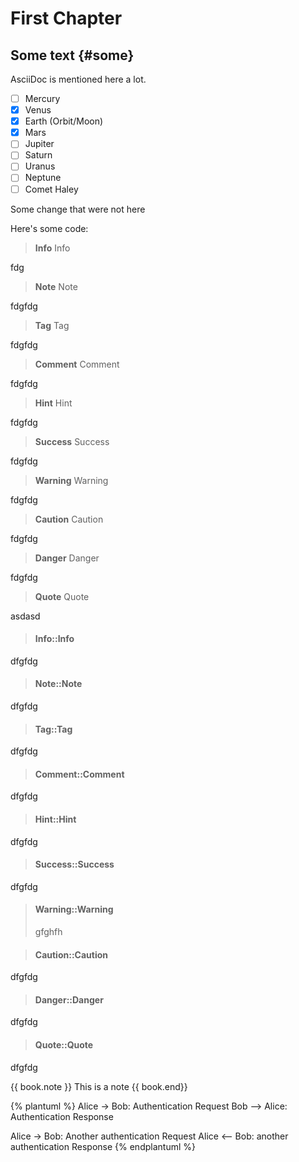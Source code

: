 
# First Chapter

## Some text {#some}

AsciiDoc is mentioned here a lot.

- [ ] Mercury
- [x] Venus
- [x] Earth (Orbit/Moon)
- [x] Mars
- [ ] Jupiter
- [ ] Saturn
- [ ] Uranus
- [ ] Neptune
- [ ] Comet Haley

Some change that were not here

Here's some code:

> **Info** Info

fdg

> **Note** Note

fdgfdg

> **Tag** Tag

fdgfdg
 
> **Comment** Comment

fdgfdg

> **Hint** Hint

fdgfdg

> **Success** Success
 
fdgfdg

> **Warning** Warning

fdgfdg

> **Caution** Caution

fdgfdg

> **Danger** Danger

fdgfdg

> **Quote** Quote

asdasd


> #### Info::Info

dfgfdg

> #### Note::Note

dfgfdg

> #### Tag::Tag

dfgfdg

> #### Comment::Comment

dfgfdg

> #### Hint::Hint

dfgfdg

> #### Success::Success

dfgfdg

> #### Warning::Warning
> gfghfh

> #### Caution::Caution

dfgfdg

> #### Danger::Danger

dfgfdg

> #### Quote::Quote

dfgfdg


{{ book.note }} This is a note {{ book.end}}

{% plantuml %}
Alice -> Bob: Authentication Request
Bob --> Alice: Authentication Response

Alice -> Bob: Another authentication Request
Alice <-- Bob: another authentication Response
{% endplantuml %}

